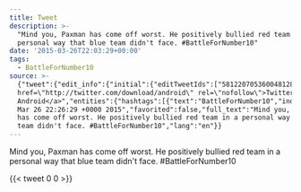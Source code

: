 ```yaml
---
title: Tweet
description: >-
  "Mind you, Paxman has come off worst. He positively bullied red team in a
  personal way that blue team didn't face. #BattleForNumber10"
date: '2015-03-26T22:03:29+00:00'
tags:
  - BattleForNumber10
source: >-
  {"tweet":{"edit_info":{"initial":{"editTweetIds":["581220705360048128"],"editableUntil":"2015-03-26T23:26:29.373Z","editsRemaining":"5","isEditEligible":true}},"retweeted":false,"source":"<a
  href=\"http://twitter.com/download/android\" rel=\"nofollow\">Twitter for
  Android</a>","entities":{"hashtags":[{"text":"BattleForNumber10","indices":["114","132"]}],"symbols":[],"user_mentions":[],"urls":[]},"display_text_range":["0","132"],"favorite_count":"0","id_str":"581220705360048128","truncated":false,"retweet_count":"0","id":"581220705360048128","created_at":"Thu
  Mar 26 22:26:29 +0000 2015","favorited":false,"full_text":"Mind you, Paxman
  has come off worst. He positively bullied red team in a personal way that blue
  team didn't face. #BattleForNumber10","lang":"en"}}
---
```

Mind you, Paxman has come off worst. He positively bullied red team in a personal way that blue team didn't face. #BattleForNumber10
    
{{< tweet 0 0 >}}
    
